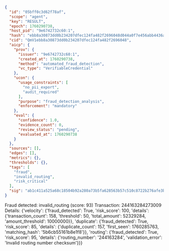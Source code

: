 ```json
{
  "id": "05bff0c3d62f78af",
  "scope": "agent",
  "key": "RESULT",
  "epoch": 1760290738,
  "host_pid": "9e6742732c60:1",
  "hash": "ebb8a30873dd0b234207dfec124fa482f2696048d044a0f7e456abb4436a1ca7",
  "cid": "QmV1ebb8a30873dd0b234207dfec124fa482f2696048",
  "aicp": {
    "prov": {
      "issuer": "9e6742732c60:1",
      "created_at": 1760290738,
      "method": "automated_fraud_detection",
      "vc_type": "VerifiableCredential"
    },
    "ucon": {
      "usage_constraints": [
        "no_pii_export",
        "audit_required"
      ],
      "purpose": "fraud_detection_analysis",
      "enforcement": "mandatory"
    },
    "eval": {
      "confidence": 1.0,
      "evidence_count": 0,
      "review_status": "pending",
      "evaluated_at": 1760290738
    }
  },
  "sources": [],
  "edges": [],
  "metrics": {},
  "thresholds": {},
  "tags": [
    "fraud",
    "invalid_routing",
    "risk_critical"
  ],
  "sig": "ab1c411a525a68c18504b92a280a73b5fa628563b57c510c8722b276afe3b49a"
}
```

Fraud detected: invalid_routing (score: 93)
Transaction: 244163284273009
Details: {'velocity': {'fraud_detected': True, 'risk_score': 100, 'details': {'transaction_count': 158, 'threshold': 50, 'total_amount': 52329284, 'amount_threshold': 10000000}}, 'duplicate': {'fraud_detected': True, 'risk_score': 85, 'details': {'duplicate_count': 157, 'first_seen': 1760285763, 'matching_hash': '5b6cb55161b8e1f8'}}, 'routing': {'fraud_detected': True, 'risk_score': 95, 'details': {'routing_number': '244163284', 'validation_error': 'Invalid routing number checksum'}}}